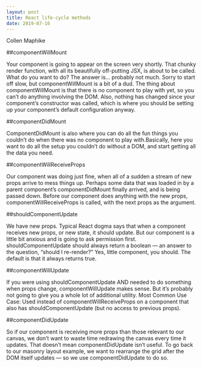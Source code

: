 ```yaml
---
layout: post
title: React life-cycle methods
date: 2019-07-16
---
```


Collen Maphike

##componentWillMount

Your component is going to appear on the screen very shortly. That chunky render function, with all its beautifully off-putting JSX, is about to be called. What do you want to do?
The answer is… probably not much. Sorry to start off slow, but componentWillMount is a bit of a dud.
The thing about componentWillMount is that there is no component to play with yet, so you can’t do anything involving the DOM.
Also, nothing has changed since your component’s constructor was called, which is where you should be setting up your component’s default configuration anyway.

##componentDidMount

ComponentDidMount is also where you can do all the fun things you couldn’t do when there was no component to play with.Basically, here you want to do all the setup you couldn’t do without a DOM, and start getting all the data you need.


##componentWillReceiveProps

Our component was doing just fine, when all of a sudden a stream of new props arrive to mess things up.
Perhaps some data that was loaded in by a parent component’s componentDidMount finally arrived, and is being passed down.
Before our component does anything with the new props, componentWillReceiveProps is called, with the next props as the argument.

##shouldComponentUpdate

We have new props. Typical React dogma says that when a component receives new props, or new state, it should update.
But our component is a little bit anxious and is going to ask permission first.
shouldComponentUpdate should always return a boolean — an answer to the question, “should I re-render?” Yes, little component, you should. The default is that it always returns true.

##componentWillUpdate

If you were using shouldComponentUpdate AND needed to do something when props change, componentWillUpdate makes sense. But it’s probably not going to give you a whole lot of additional utility.
Most Common Use Case: Used instead of componentWillReceiveProps on a component that also has shouldComponentUpdate (but no access to previous props).

##componentDidUpdate

So if our component is receiving more props than those relevant to our canvas, we don’t want to waste time redrawing the canvas every time it updates.
That doesn’t mean componentDidUpdate isn’t useful. To go back to our masonry layout example, we want to rearrange the grid after the DOM itself updates — so we use componentDidUpdate to do so.
